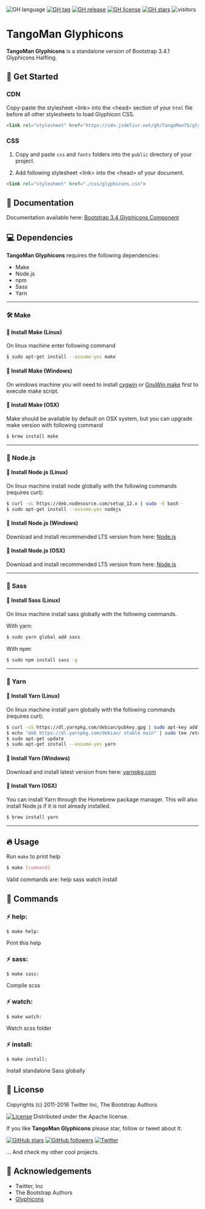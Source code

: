 ![GH language](https://img.shields.io/github/languages/top/TangoMan75/glyphicons)
[![GH tag](https://img.shields.io/github/v/tag/TangoMan75/glyphicons)](https://github.com/TangoMan75/glyphicons/tags)
[![GH release](https://img.shields.io/github/v/release/TangoMan75/glyphicons)](https://github.com/TangoMan75/glyphicons/releases)
[![GH license](https://img.shields.io/github/license/TangoMan75/glyphicons)]((https://github.com/TangoMan75/glyphicons/blob/master/LICENSE))
[![GH stars](https://img.shields.io/github/stars/TangoMan75/glyphicons)](https://github.com/TangoMan75/glyphicons/stargazers)
![visitors](https://visitor-badge.glitch.me/badge?page_id=TangoMan75.glyphicons)

TangoMan Glyphicons
===================

**TangoMan Glyphicons** is a standalone version of Bootstrap 3.4.1 Glyphicons Halfling.

🏁 Get Started
--------------

### CDN

Copy-paste the stylesheet \<link> into the \<head> section of your `html` file before all other stylesheets to load Glyphicon CSS.

```html
<link rel="stylesheet" href="https://cdn.jsdelivr.net/gh/TangoMan75/glyphicons/css/glyphicons.css">
```

### CSS

1. Copy and paste `css` and `fonts` folders into the `public` directory of your project.

2. Add following stylesheet \<link> into the \<head> of your document.

```html
<link rel="stylesheet" href="./css/glyphicons.css">
```

📑 Documentation
----------------

Documentation available here: [Bootstrap 3.4 Glyphicons Component](https://getbootstrap.com/docs/3.4/components/)

💻 Dependencies
---------------

**TangoMan Glyphicons** requires the following dependencies:

- Make
- Node.js
- npm
- Sass
- Yarn

---

### 🛠 Make

#### 🐧 Install Make (Linux)

On linux machine enter following command

```bash
$ sudo apt-get install --assume-yes make
```

#### 🏁 Install Make (Windows)

On windows machine you will need to install [cygwin](http://www.cygwin.com/) or [GnuWin make](http://gnuwin32.sourceforge.net/packages/make.htm) first to execute make script.

#### 🍎 Install Make (OSX)

Make should be available by default on OSX system, but you can upgrade make version with following command

```bash
$ brew install make
```

---

### 🦖 Node.js

#### 🐧 Install Node.js (Linux)

On linux machine install node globally with the following commands (requires curl):

```bash
$ curl -sL https://deb.nodesource.com/setup_12.x | sudo -E bash -
$ sudo apt-get install --assume-yes nodejs
```

#### 🏁 Install Node.js (Windows)

Download and install recommended LTS version from here: [Node.js](https://nodejs.org/en/download)

#### 🍎 Install Node.js (OSX)

Download and install recommended LTS version from here: [Node.js](https://nodejs.org/en/download)

---
### 🦄 Sass

#### 🐧 Install Sass (Linux)

On linux machine install sass globally with the following commands.

With yarn:
```bash
$ sudo yarn global add sass
```

With npm:
```bash
$ sudo npm install sass -g
```

---

### 🧶 Yarn

#### 🐧 Install Yarn (Linux)

On linux machine install yarn globally with the following commands (requires curl):

```bash
$ curl -sS https://dl.yarnpkg.com/debian/pubkey.gpg | sudo apt-key add -
$ echo "deb https://dl.yarnpkg.com/debian/ stable main" | sudo tee /etc/apt/sources.list.d/yarn.list
$ sudo apt-get update
$ sudo apt-get install --assume-yes yarn
```

#### 🏁 Install Yarn (Windows)

Download and install latest version from here: [yarnpkg.com](https://classic.yarnpkg.com/en/docs/install/#windows-stable)

#### 🍎 Install Yarn (OSX)

You can install Yarn through the Homebrew package manager. This will also install Node.js if it is not already installed.

```bash
$ brew install yarn
```

---

🔥 Usage
--------

Run `make` to print help

```bash
$ make [command] 
```

Valid commands are: help sass watch install

🤖 Commands
-----------

### ⚡ help:
```
$ make help:
```
Print this help

### ⚡ sass:
```
$ make sass:
```
Compile scss

### ⚡ watch:
```
$ make watch:
```
Watch scss folder

### ⚡ install:
```
$ make install:
```
Install standalone Sass globally

📜 License
----------

Copyrights (c) 2011-2016 Twitter Inc, The Bootstrap Authors

[![License](https://img.shields.io/badge/Licence-Apache-green.svg)](LICENCE)
Distributed under the Apache license.

If you like **TangoMan Glyphicons** please star, follow or tweet about it:

[![GitHub stars](https://img.shields.io/github/stars/TangoMan75/glyphicons?style=social)](https://github.com/TangoMan75/glyphicons/stargazers)
[![GitHub followers](https://img.shields.io/github/followers/TangoMan75?style=social)](https://github.com/TangoMan75)
[![Twitter](https://img.shields.io/twitter/url?style=social&url=https%3A%2F%2Fgithub.com%2FTangoMan75%2Fglyphicons)](https://twitter.com/intent/tweet?text=Wow:&url=https%3A%2F%2Fgithub.com%2FTangoMan75%2Fglyphicons)

... And check my other cool projects.

🙏 Acknowledgements
-------------------

- Twitter, Inc
- The Bootstrap Authors
- [Glyphicons](https://www.glyphicons.com/)
